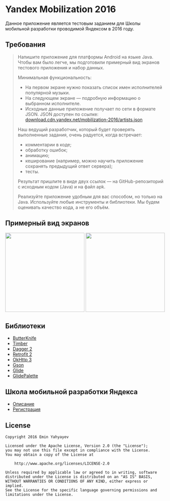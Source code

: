# Yandex Mobilization 2016

Данное приложение является тестовым заданием для Школы мобильной разработки проводимой Яндексом в 2016 году.

## Требования

> Напишите приложение для платформы Android на языке Java. Чтобы вам было легче, мы подготовили примерный вид экранов тестового приложения и набор данных.
>
> Минимальная функциональность:
> * На первом экране нужно показать список имен исполнителей популярной музыки.
> * На следующем экране — подробную информацию о выбранном исполнителе.
> * Исходные данные приложение получает по сети в формате JSON. JSON доступен по ссылке: [download.cdn.yandex.net/mobilization-2016/artists.json](http://download.cdn.yandex.net/mobilization-2016/artists.json)
>
> Наш ведущий разработчик, который будет проверять выполненные задания, очень радуется, когда встречает:
>
> * комментарии в коде;
> * обработку ошибок;
> * анимацию;
> * кеширование (например, можно научить приложение сохранять предыдущий ответ сервера);
> * тесты.
>
> Результат пришлите в виде двух ссылок — на GitHub-репозиторий с исходным кодом (Java) и на файл apk.
>
> Реализуйте приложение удобным для вас способом, но только на Java. Используйте любые инструменты и библиотеки. Мы будем оценивать качество кода, а не его объём.

## Примерный вид экранов

<img src="../master/art/provided/artists-list.png" width="250">
<img src="../master/art/provided/artists-list.png" width="250">

## Библиотеки

* [ButterKnife](https://github.com/JakeWharton/butterknife)
* [Timber](https://github.com/JakeWharton/timber)
* [Dagger 2](https://github.com/google/dagger)
* [Retrofit 2](https://github.com/square/retrofit)
* [OkHttp 3](https://github.com/square/okhttp)
* [Gson](https://github.com/google/gson)
* [Glide](https://github.com/bumptech/glide)
* [GlidePalette](https://github.com/florent37/GlidePalette)

## Школа мобильной разработки Яндекса

* [Описание](https://academy.yandex.ru/events/mobdev/msk-2016/)
* [Регистрация](https://academy.yandex.ru/events/mobdev/msk-2016/register/)

## License

    Copyright 2016 Emin Yahyayev

    Licensed under the Apache License, Version 2.0 (the "License");
    you may not use this file except in compliance with the License.
    You may obtain a copy of the License at

        http://www.apache.org/licenses/LICENSE-2.0

    Unless required by applicable law or agreed to in writing, software
    distributed under the License is distributed on an "AS IS" BASIS,
    WITHOUT WARRANTIES OR CONDITIONS OF ANY KIND, either express or implied.
    See the License for the specific language governing permissions and
    limitations under the License.
